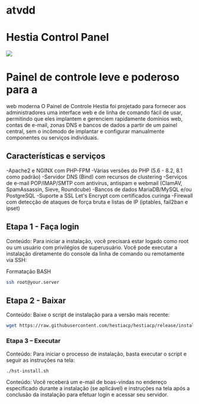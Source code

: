 # atvdd

# Hestia Control Panel

<img src="/https://camo.githubusercontent.com/3576df6340278659a2818cab2d0300606a099ac049873d36de389b15c683cd21/68747470733a2f2f73746f726167652e68657374696163702e636f6d2f68657374696173637265656e2e706e67">


# Painel de controle leve e poderoso para a
web moderna
O Painel de Controle Hestia foi projetado para fornecer aos
administradores uma interface web e de linha de comando fácil de usar,
permitindo que eles implantem e gerenciem rapidamente domínios web, contas de
e-mail, zonas DNS e bancos de dados a partir de um painel central, sem o
incômodo de implantar e configurar manualmente componentes ou serviços
individuais.

## Características e serviços

-Apache2 e NGINX com PHP-FPM
-Várias versões do PHP (5.6 - 8.2,
8.1 como padrão)
-Servidor DNS (Bind) com recursos
de clustering
-Serviços de e-mail POP/IMAP/SMTP
com antivírus, antispam e webmail (ClamAV, SpamAssassin, Sieve, Roundcube)
-Bancos de dados MariaDB/MySQL
e/ou PostgreSQL
-Suporte a SSL Let's Encrypt com
certificados curinga
-Firewall com detecção de ataques
de força bruta e listas de IP (iptables, fail2ban e ipset)

## Etapa 1 - Faça login
Conteúdo: Para iniciar a instalação, você precisará estar logado como root ou um usuário com privilégios de superusuário. Você pode executar a instalação diretamente do console da linha de comando ou remotamente
via SSH:

Formatação BASH
```BASH
ssh root@your.server
```

## Etapa 2 - Baixar
Conteúdo: Baixe o script de instalação para a versão mais recente:
```BASH
wget https://raw.githubusercontent.com/hestiacp/hestiacp/release/install/hst-install.sh
```

### Etapa 3 – Executar
Conteúdo: Para iniciar o processo de instalação, basta executar o script e seguir as instruções na tela:
```
./hst-install.sh
```

Conteúdo: Você receberá um e-mail de boas-vindas no endereço especificado durante a instalação (se aplicável) e instruções na tela após a conclusão da instalação para efetuar login e acessar seu servidor.

